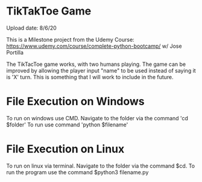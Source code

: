 # TikTakToe Game 

Upload date: 8/6/20

This is a Milestone project from the Udemy Course: https://www.udemy.com/course/complete-python-bootcamp/ w/ Jose Portilla

The TikTacToe game works, with two humans playing. The game can be improved by allowing the player input "name" to be used instead of saying it is 'X' turn. This is something that I will work to include in the future. 

# File Execution on Windows
To run on windows use CMD. 
Navigate to the folder via the command 'cd $folder' 
To run use command 'python $filename'

# File Execution on Linux
To run on linux via terminal. 
Navigate to the folder via the command $cd. 
To run the program use the command $python3 filename.py

